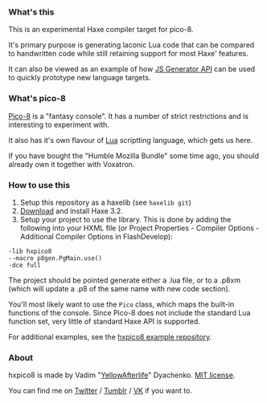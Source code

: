 ### What's this
This is an experimental Haxe compiler target for pico-8.

It's primary purpose is generating laconic Lua code that can be compared to handwritten code while still retaining support for most Haxe' features.

It can also be viewed as an example of how [JS Generator API](http://api.haxe.org/haxe/macro/JSGenApi.html) can be used to quickly prototype new language targets.

### What's pico-8
[Pico-8](http://www.lexaloffle.com/pico-8.php) is a "fantasy console". It has a number of strict restrictions and is interesting to experiment with.

It also has it's own flavour of [Lua](http://lua.org) scriptting language, which gets us here.

If you have bought the "Humble Mozilla Bundle" some time ago, you should already own it together with Voxatron.

### How to use this
1. Setup this repository as a haxelib (see `haxelib git`)
2. [Download](http://builds.haxe.org/) and install Haxe 3.2.
3. Setup your project to use the library. This is done by adding the following into your HXML file (or Project Properties - Compiler Options - Additional Compiler Options in FlashDevelop):
```
-lib hxpico8
--macro p8gen.PgMain.use()
-dce full
```
The project should be pointed generate either a .lua file, or to a .p8xm (which will update a .p8 of the same name with new code section).

You'll most likely want to use the `Pico` class, which maps the built-in functions of the console. Since Pico-8 does not include the standard Lua function set, very little of standard Haxe API is supported.

For additional examples, see the [hxpico8 example repository](https://github.com/YellowAfterlife/hxpico8xm).

### About
hxpico8 is made by Vadim "[YellowAfterlife](http://yal.cc)" Dyachenko. [MIT license](LICENSE).

You can find me on [Twitter](http://twitter.com/YellowAfterlife) / [Tumblr](http://yellowafterlife.tumblr.com/) / [VK](http://vk.com/yal_cc) if you want to.
